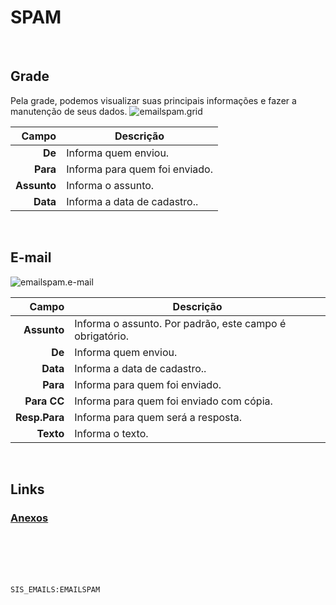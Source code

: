 # SPAM
<br>

## Grade
Pela grade, podemos visualizar suas principais informações e fazer a manutenção de seus dados.
![emailspam.grid](https://raw.githubusercontent.com/netforcews/docs-siscom/master/geral/imagens/emailspam.grid.png)

Campo | Descrição
--:|---
**De** | Informa quem enviou.
**Para** | Informa para quem foi enviado.
**Assunto** | Informa o assunto.
**Data** | Informa a data de cadastro..
<br>

## E-mail
![emailspam.e-mail](https://raw.githubusercontent.com/netforcews/docs-siscom/master/geral/imagens/emailspam.e-mail.png)

Campo | Descrição
--:|---
**Assunto** | Informa o assunto. Por padrão, este campo é obrigatório.
**De** | Informa quem enviou.
**Data** | Informa a data de cadastro..
**Para** | Informa para quem foi enviado.
**Para CC** | Informa para quem foi enviado com cópia.
**Resp.Para** | Informa para quem será a resposta.
**Texto** | Informa o texto.
<br>

## Links
### [Anexos](/geral/emailanexos.md)
<br>
<br>
<br>
<br>

```SIS_EMAILS:EMAILSPAM```
